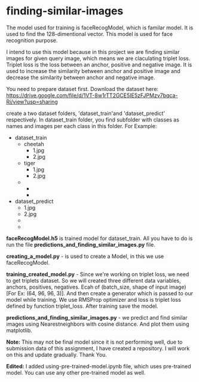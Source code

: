 # finding-similar-images

The model used for training is faceRecogModel, which is familar model. It is used to find the 128-dimentional vector. This model is used for face recognition purpose. 

I intend to use this model because in this project we are finding similar images for given query image, which means we are claculating triplet loss. Triplet loss is the loss between an anchor, positive and negative image. It is used to increase the similarity between anchor and positive image and decrease the similarity between anchor and negative image.

You need to prepare dataset first. Download the dataset here: https://drive.google.com/file/d/1VT-8w1rTT2GCE5IE5zFJPMzv7bqca-Ri/view?usp=sharing 

create a two dataset folders, 'dataset_train'and 'dataset_predict' respectively. In dataset_train folder, you find subfolder with classes as names and images per each class in this folder. For Example: 

* dataset_train
  * cheetah
    * 1.jpg
    * 2.jpg
  * tiger
    * 1.jpg
    * 2.jpg
  *
    *
    *
* dataset_predict
  * 1.jpg
  * 2.jpg
  *
  *


**faceRecogModel.h5** is trained model for dataset_train. All you have to do is run the file **predictions_and_finding_similar_images.py** file.

**creating_a_model.py** - is used to create a Model, in this we use faceRecogModel.

**training_created_model.py** - Since we're working on triplet loss, we need to get triplets dataset. So we will created three different data variables, anchors, positives, negatives. Ecah of (batch_size, shape of input image) [For Ex: (64, 96, 96, 3)]. And then create a generator which is passed to our model while training. We use RMSProp optimizer and loss is triplet loss defined by function triplet_loss. After training save the model.

**predictions_and_finding_similar_images.py** - we predict and find similar images using Nearestneighbors with cosine distance. And plot them using matplotlib.

**Note:** This may not be final model since it is not performing well, due to submission data of this assignment, I have created a repository. I will work on this and update gradually. Thank You.

**Edited:** I added using-pre-trained-model.ipynb file, which uses pre-trained model. You can use any other pre-trained model as well.
